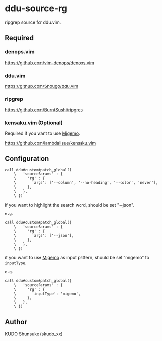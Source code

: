 # ddu-source-rg

ripgrep source for ddu.vim.

## Required

### denops.vim

https://github.com/vim-denops/denops.vim

### ddu.vim

https://github.com/Shougo/ddu.vim

### ripgrep

https://github.com/BurntSushi/ripgrep

### kensaku.vim (Optional)

Required if you want to use [Migemo][].

https://github.com/lambdalisue/kensaku.vim

## Configuration

```
call ddu#custom#patch_global({
    \   'sourceParams' : {
    \     'rg' : {
    \       'args': ['--column', '--no-heading', '--color', 'never'],
    \     },
    \   },
    \ })
```

if you want to highlight the search word, should be set "--json".

```
e.g.

call ddu#custom#patch_global({
    \   'sourceParams' : {
    \     'rg' : {
    \       'args': ['--json'],
    \     },
    \   },
    \ })
```

if you want to use [Migemo][] as input pattern, should be set "migemo" to `inputType`.

```
e.g.

call ddu#custom#patch_global({
    \   'sourceParams' : {
    \     'rg' : {
    \       'inputType': 'migemo',
    \     },
    \   },
    \ })
```

[Migemo]: http://0xcc.net/migemo/

## Author

KUDO Shunsuke (skudo_xx)

